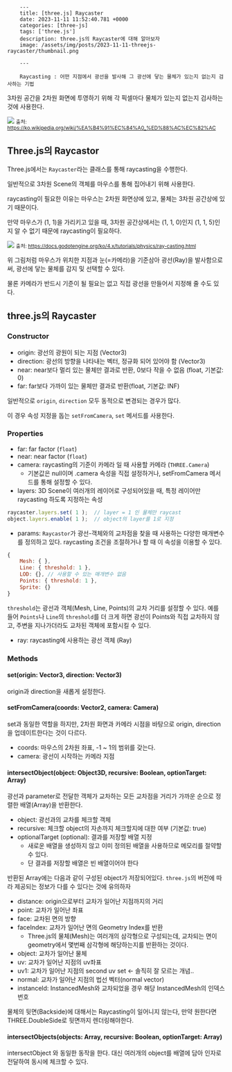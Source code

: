 

        ---
        title: [three.js] Raycaster
        date: 2023-11-11 11:52:40.781 +0000
        categories: [three-js]
        tags: ['three.js']
        description: three.js의 Raycaster에 대해 알아보자
        image: /assets/img/posts/2023-11-11-threejs-raycaster/thumbnail.png
        
        ---

        Raycasting : 어떤 지점에서 광선을 발사해 그 광선에 닿는 물체가 있는지 없는지 검사하는 기법

3차원 공간을 2차원 화면에 투영하기 위해 각 픽셀마다 물체가 있는지 없는지 검사하는 것에 사용한다.

![](/assets/img/posts/2023-11-11-threejs-raycaster/img0.png)
<small>출처: https://ko.wikipedia.org/wiki/%EA%B4%91%EC%84%A0_%ED%88%AC%EC%82%AC</small>


## Three.js의 Raycastor

Three.js에서는 `Raycaster`라는 클래스를 통해 raycasting을 수행한다.

일반적으로 3차원 Scene의 객체를 마우스를 통해 집어내기 위해 사용한다.

raycasting이 필요한 이유는 마우스는 2차원 화면상에 있고, 물체는 3차원 공간상에 있기 때문이다.

만약 마우스가 (1, 1)을 가리키고 있을 때, 3차원 공간상에서는 (1, 1, 0)인지 (1, 1, 5)인지 알 수 없기 때문에 raycasting이 필요하다.

![](/assets/img/posts/2023-11-11-threejs-raycaster/img1.png)
<small>출처: https://docs.godotengine.org/ko/4.x/tutorials/physics/ray-casting.html</small>

위 그림처럼 마우스가 위치한 지점과 눈(=카메라)을 기준삼아 광선(Ray)을 발사함으로써, 광선에 닿는 물체를 감지 및 선택할 수 있다.

물론 카메라가 반드시 기준이 될 필요는 없고 직접 광선을 만들어서 지정해 줄 수도 있다.

## three.js의 Raycaster

### Constructor

- origin: 광선의 광원이 되는 지점 (Vector3)
- direction: 광선의 방향을 나타내는 벡터, 정규화 되어 있어야 함 (Vector3)
- near: near보다 멀리 있는 물체만 결과로 반환, 0보다 작을 수 없음 (float, 기본값: 0)
- far: far보다 가까이 있는 물체만 결과로 반환(float, 기본값: INF)

일반적으로 `origin`, `direction` 모두 동적으로 변경되는 경우가 많다.

이 경우 속성 지정을 돕는 `setFromCamera`, `set` 메서드를 사용한다.

### Properties
- far: far factor (`float`)
- near: near factor (`float`)
- camera: raycasting의 기준이 카메라 일 때 사용할 카메라 (`THREE.Camera`)
  - 기본값은 null이며 .camera 속성을 직접 설정하거나, setFromCamera 메서드를 통해 설정할 수 있다.
- layers: 3D Scene이 여러개의 레이어로 구성되어있을 때, 특정 레이어만 raycasting 하도록 지정하는 속성

```javascript
raycaster.layers.set( 1 );  // layer = 1 인 물체만 raycast
object.layers.enable( 1 );  // object의 layer를 1로 지정
```

- params: `Raycastor`가 광선-객체와의 교차점을 찾을 때 사용하는 다양한 매개변수를 정의하고 있다. raycasting 조건을 조절하거나 할 때 이 속성을 이용할 수 있다.

```javascript
{ 
	Mesh: { },
	Line: { threshold: 1 },
	LOD: {}, // 사용할 수 있는 매개변수 없음
	Points: { threshold: 1 },
	Sprite: {} 
}
```
`threshold`는 광선과 객체(Mesh, Line, Points)의 교차 거리를 설정할 수 있다. 
예를 들어 `Points`나 `Line`의 `threshold`를 더 크게 하면 광선이 Points와 직접 교차하지 않고, 주변을 지나가더라도 교차된 객체에 포함시킬 수 있다.

- ray: raycasting에 사용하는 광선 객체 (Ray)

### Methods

#### set(origin: Vector3, direction: Vector3)

origin과 direction을 새롭게 설정한다.

#### setFromCamera(coords: Vector2, camera: Camera)

set과 동일한 역할을 하지만, 2차원 화면과 카메라 시점을 바탕으로 origin, direction을 업데이트한다는 것이 다르다. 

- coords: 마우스의 2차원 좌표, -1 ~ 1의 범위를 갖는다.
- camera: 광선이 시작하는 카메라 지점

#### intersectObject(object: Object3D, recursive: Boolean, optionTarget: Array)

광선과 parameter로 전달한 객체가 교차하는 모든 교차점을 거리가 가까운 순으로 정렬한 배열(Array)을 반환한다. 

- object: 광선과의 교차를 체크할 객체
- recursive: 체크할 object의 자손까지 체크할지에 대한 여부 (기본값: true)
- optionalTarget (optional): 결과를 저장할 배열 지정
  - 새로운 배열을 생성하지 않고 이미 정의된 배열을 사용하므로 메모리를 절약할 수 있다.
  - 단 결과를 저장할 배열은 빈 배열이어야 한다

반환된 Array에는 다음과 같이 구성된 object가 저장되어있다.
`three.js`의 버전에 따라 제공되는 정보가 다를 수 있다는 것에 유의하자

- distance: origin으로부터 교차가 일어난 지점까지의 거리
- point: 교차가 일어난 좌표
- face: 교차된 면의 방향
- faceIndex: 교차가 일어난 면의 Geometry Index를 반환
  - Three.js의 물체(Mesh)는 여러개의 삼각형으로 구성되는데, 교차되는 면이 geometry에서 몇번째 삼각형에 해당하는지를 반환하는 것이다.
- object: 교차가 일어난 물체
- uv: 교차가 일어난 지점의 uv좌표
- uv1: 교차가 일어난 지점의 second uv set ← 솔직히 잘 모르는 개념..
- normal: 교차가 일어난 지점의 법선 벡터(normal vector)
- instanceld: InstancedMesh와 교차되었을 경우 해당 InstancedMesh의 인덱스 번호

물체의 뒷면(Backside)에 대해서는 Raycasting이 일어니지 않는다, 만약 원한다면 THREE.DoubleSide로 뒷면까지 렌더링해야한다.

#### intersectObjects(objects: Array, recursive: Boolean, optionTarget: Array)

intersectObject 와 동일한 동작을 한다. 대신 여러개의 object를 배열에 담아 인자로 전달하여 동시에 체크할 수 있다.

        